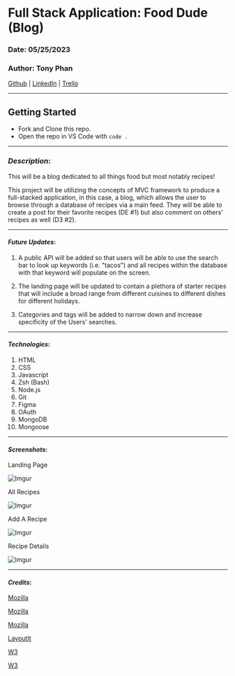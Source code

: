 # Full Stack Application: Food Dude (Blog)

### Date: 05/25/2023

### Author: Tony Phan

[Github](https://github.com/ant087)
| [LinkedIn](https://www.linkedin.com/in/ap777/)
| [Trello](https://trello.com/b/lR7rzGOu/full-stack-food-blog)

---

## Getting Started

- Fork and Clone this repo.
- Open the repo in VS Code with `code .`

---

### **_Description_**:

This will be a blog dedicated to all things food but most notably recipes!

This project will be utilizing the concepts of MVC framework to produce a full-stacked application, in this case, a blog, which allows the user to browse through a database of recipes via a main feed. They will be able to create a post for their favorite recipes (DE #1) but also comment on others' recipes as well (D3 #2).

---

#### **_Future Updates_**:

1. A public API will be added so that users will be able to use the search bar to look up keywords (i.e. "tacos") and all recipes within the database with that keyword will populate on the screen. 

2. The landing page will be updated to contain a plethora of starter recipes that will include a broad range from different cuisines to different dishes for different holidays. 

3. Categories and tags will be added to narrow down and increase specificity of the Users' searches. 

---

#### **_Technologies_**:

1. HTML
2. CSS
3. Javascript
4. Zsh (Bash)
5. Node.js
6. Git
7. Figma
8. OAuth
10. MongoDB
11. Mongoose

---

#### **_Screenshots_**:

Landing Page

![Imgur](https://i.imgur.com/oUUfLyDb.png)

All Recipes

![Imgur](https://i.imgur.com/6Lq3lJSb.png)

Add A Recipe

![Imgur](https://i.imgur.com/wsw4m4Gb.png)

Recipe Details

![Imgur](https://i.imgur.com/Bf9T0Xab.png)

---

#### **_Credits_**:

[Mozilla](https://developer.mozilla.org/en-US/docs/Web/CSS/text-underline-position)

[Mozilla](https://developer.mozilla.org/en-US/docs/Web/CSS/box-shadow)

[Mozilla](https://developer.mozilla.org/en-US/docs/Web/CSS/CSS_Grid_Layout)

[LayoutIt](https://grid.layoutit.com/)

[W3](https://www.w3schools.com/tags/att_input_size.asp)

[W3](https://www.w3schools.com/css/css_border.asp)

